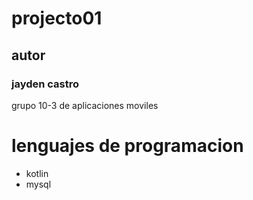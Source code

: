 # projecto01
## autor
### jayden castro 

grupo 10-3 de aplicaciones moviles 

# lenguajes de programacion 
- kotlin 
- mysql